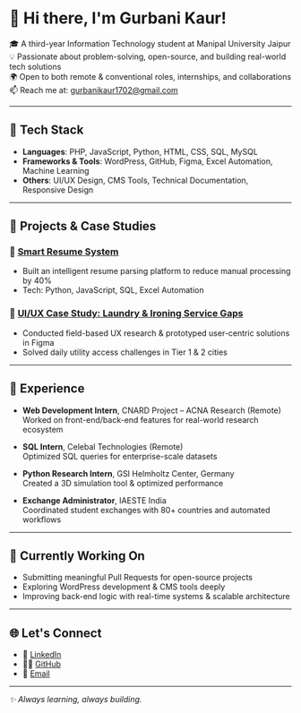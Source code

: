 # 👋 Hi there, I'm Gurbani Kaur!

🎓 A third-year Information Technology student at Manipal University Jaipur  
💡 Passionate about problem-solving, open-source, and building real-world tech solutions  
🌍 Open to both remote & conventional roles, internships, and collaborations  
📫 Reach me at: [gurbanikaur1702@gmail.com](mailto:gurbanikaur1702@gmail.com)

---

## 🚀 Tech Stack

- **Languages**: PHP, JavaScript, Python, HTML, CSS, SQL, MySQL  
- **Frameworks & Tools**: WordPress, GitHub, Figma, Excel Automation, Machine Learning 
- **Others**: UI/UX Design, CMS Tools, Technical Documentation, Responsive Design

---

## 🧠 Projects & Case Studies

### 🔹 [Smart Resume System](#)
- Built an intelligent resume parsing platform to reduce manual processing by 40%
- Tech: Python, JavaScript, SQL, Excel Automation

### 🔹 [UI/UX Case Study: Laundry & Ironing Service Gaps](#)
- Conducted field-based UX research & prototyped user-centric solutions in Figma
- Solved daily utility access challenges in Tier 1 & 2 cities

---

## 💼 Experience

- **Web Development Intern**, CNARD Project – ACNA Research (Remote)  
  Worked on front-end/back-end features for real-world research ecosystem

- **SQL Intern**, Celebal Technologies (Remote)  
  Optimized SQL queries for enterprise-scale datasets

- **Python Research Intern**, GSI Helmholtz Center, Germany  
  Created a 3D simulation tool & optimized performance

- **Exchange Administrator**, IAESTE India  
  Coordinated student exchanges with 80+ countries and automated workflows

---

## 🌱 Currently Working On

- Submitting meaningful Pull Requests for open-source projects  
- Exploring WordPress development & CMS tools deeply  
- Improving back-end logic with real-time systems & scalable architecture

---


## 🌐 Let's Connect

- 🔗 [LinkedIn](https://www.linkedin.com/in/gurbani-kaur-5a6788264/)
- 🧑‍💻 [GitHub](https://github.com/KaurGurbani)
- 📧 [Email](mailto:gurbanikaur1702@gmail.com)

---

_✨ Always learning, always building._
